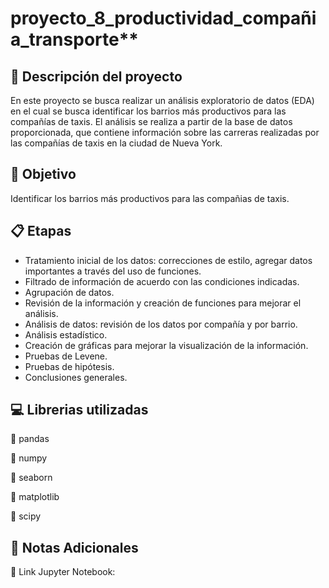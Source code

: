 # proyecto_8_productividad_compañia_transporte**

## :bookmark_tabs: **Descripción del proyecto**

En este proyecto se busca realizar un análisis exploratorio de datos (EDA) en el cual se busca identificar los barrios más productivos para las compañías de taxis. El análisis se realiza a partir de la base de datos proporcionada, que contiene información sobre las carreras realizadas por las compañías de taxis en la ciudad de Nueva York.

## :dart: **Objetivo** 
 
 Identificar los barrios más productivos para las compañias de taxis.

## :clipboard: **Etapas**

- Tratamiento inicial de los datos: correcciones de estilo, agregar datos importantes a través del uso de funciones. 
- Filtrado de información de acuerdo con las condiciones indicadas. 
- Agrupación de datos. 
- Revisión de la información y creación de funciones para mejorar el análisis. 
- Análisis de datos: revisión de los datos por compañía y por barrio. 
- Análisis estadístico.
- Creación de gráficas para mejorar la visualización de la información.  
- Pruebas de Levene. 
- Pruebas de hipótesis.
- Conclusiones generales.

## :computer: **Librerias utilizadas**

:diamond_shape_with_a_dot_inside: pandas

:diamond_shape_with_a_dot_inside: numpy

:diamond_shape_with_a_dot_inside: seaborn

:diamond_shape_with_a_dot_inside: matplotlib

:diamond_shape_with_a_dot_inside: scipy

## :pencil: **Notas Adicionales**

:diamond_shape_with_a_dot_inside: Link Jupyter Notebook: 